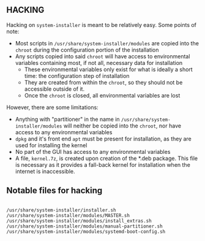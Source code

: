 HACKING
---

Hacking on `system-installer` is meant to be relatively easy. Some points of note:

 * Most scripts in `/usr/share/system-installer/modules` are copied into the `chroot` during the configuration portion of the installation
 * Any scripts copied into said `chroot` will have access to environmental variables containing most, if not all, necessary data for installation
   * These environmental variables only exist for what is ideally a short time: the configuration step of installation
   * They are created from within the `chroot`, so they should not be accessible outside of it.
   * Once the `chroot` is closed, all environmental variables are lost


However, there are some limitations:

 * Anything with "partitioner" in the name in `/usr/share/system-installer/modules` will neither be copied into the `chroot`, nor have access to any environmental variables
 * `dpkg` and it's front end `apt` must be present for installation, as they are used for installing the kernel
 * No part of the GUI has access to any environmental variables
 * A file, `kernel.7z`, is created upon creation of the *.deb package. This file is necessary as it provides a fall-back kernel for installation when the internet is inaccessible.
 
 
 Notable files for hacking
 ---
 
```

/usr/share/system-installer/installer.sh
/usr/share/system-installer/modules/MASTER.sh
/usr/share/system-installer/modules/install_extras.sh
/usr/share/system-installer/modules/manual-partitioner.sh
/usr/share/system-installer/modules/systemd-boot-config.sh

```